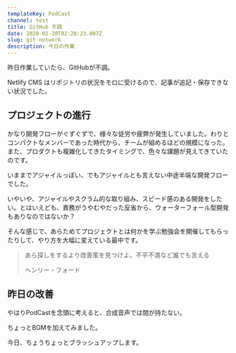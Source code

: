 ```yaml
---
templateKey: PodCast
channel: test
title: GitHub 不調
date: 2020-02-20T02:20:23.007Z
slug: git-notwork
description: 今日の作業
---
```

昨日作業していたら、GitHubが不調。

Netlify CMS はリポジトリの状況をモロに受けるので、記事が追記・保存できない状況でした。

## プロジェクトの進行

かなり開発フローがぐずぐずで、様々な徒労や疲弊が発生していました。わりとコンパクトなメンバーであった時代から、チームが組めるほどの規模になった。また、プロダクトも複雑化してきたタイミングで、色々な課題が見えてきていたのです。

いままでアジャイルっぽい、でもアジャイルとも言えない中途半端な開発フローでした。

いやいや、アジャイルやスクラム的な取り組み、スピード感のある開発をしたい。とはいえども、責務がうやむやだった反省から、ウォーターフォール型開発もありなのではないか？

そんな感じで、あらためてプロジェクトとは何かを学ぶ勉強会を開催してもらったりして、やり方を大幅に変えている最中です。

> あら探しをするより改善策を見つけよ。不平不満など誰でも言える
>
> ヘンリー・フォード

## 昨日の改善

やはりPodCastを念頭に考えると、合成音声では間が持たない。

ちょっとBGMを加えてみました。

今日、ちょうちょっとブラッシュアップします。
